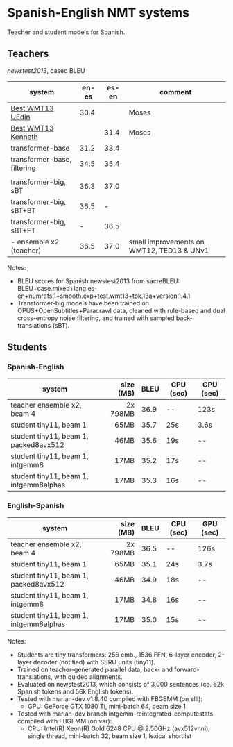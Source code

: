 # Spanish-English NMT systems

Teacher and student models for Spanish.


## Teachers

_newstest2013_, cased BLEU

| system | en-es | es-en | comment |
|--------|-------|-------|---------|
| [Best WMT13 UEdin](http://matrix.statmt.org/matrix/systems_list/1723)     | 30.4 | | Moses
| [Best WMT13 Kenneth](http://matrix.statmt.org/matrix/systems_list/1718)   | | 31.4 | Moses
| transformer-base              | 31.2 | 33.4 |
| transformer-base, filtering   | 34.5 | 35.4 |
||||
| transformer-big, sBT          | 36.3 | 37.0 |
| transformer-big, sBT+BT       | 36.5 | -    |
| transformer-big, sBT+FT       | -    | 36.5 |
| - ensemble x2 (teacher)       | 36.5 | 37.0 | small improvements on WMT12, TED13 & UNv1


Notes:

* BLEU scores for Spanish newstest2013 from sacreBLEU:
  BLEU+case.mixed+lang.es-en+numrefs.1+smooth.exp+test.wmt13+tok.13a+version.1.4.1
* Transformer-big models have been trained on OPUS+OpenSubtitles+Paracrawl
  data, cleaned with rule-based and dual cross-entropy noise filtering, and
  trained with sampled back-translations (sBT).


## Students


### Spanish-English

| system                                   | size (MB) | BLEU | CPU (sec) | GPU (sec) |
|------------------------------------------|----------:|------|-----------|-----------|
| teacher ensemble x2, beam 4              | 2x 798MB | 36.9 | --  | 123s |
| student tiny11, beam 1                   |     65MB | 35.7 | 25s | 3.6s |
| student tiny11, beam 1, packed8avx512    |     46MB | 35.6 | 19s | --   |
| student tiny11, beam 1, intgemm8         |     17MB | 35.2 | 17s | --   |
| student tiny11, beam 1, intgemm8alphas   |     17MB | 35.3 | 16s | --   |


### English-Spanish

| system                                   | size (MB) | BLEU | CPU (sec) | GPU (sec) |
|------------------------------------------| ---------:|------|-----------|-----------|
| teacher ensemble x2, beam 4              | 2x 798MB | 36.5 | --  | 126s |
| student tiny11, beam 1                   |     65MB | 35.1 | 24s | 3.7s |
| student tiny11, beam 1, packed8avx512    |     46MB | 34.9 | 18s | --   |
| student tiny11, beam 1, intgemm8         |     17MB | 34.8 | 16s | --   |
| student tiny11, beam 1, intgemm8alphas   |     17MB | 35.0 | 15s | --   |


Notes:

* Students are tiny transformers: 256 emb., 1536 FFN, 6-layer encoder, 2-layer
  decoder (not tied) with SSRU units (tiny11).
* Trained on teacher-generated parallel data, back- and forward-translations,
  with guided alignments.
* Evaluated on newstest2013, which consists of 3,000 sentences (ca. 62k Spanish
  tokens and 56k English tokens).
* Tested with marian-dev v1.8.40 compiled with FBGEMM (on elli):
  * GPU: GeForce GTX 1080 Ti, mini-batch 64, beam size 1
* Tested with marian-dev branch intgemm-reintegrated-computestats compiled with FBGEMM (on var):
  * CPU: Intel(R) Xeon(R) Gold 6248 CPU @ 2.50GHz (avx512vnni), single thread,
    mini-batch 32, beam size 1, lexical shortlist
